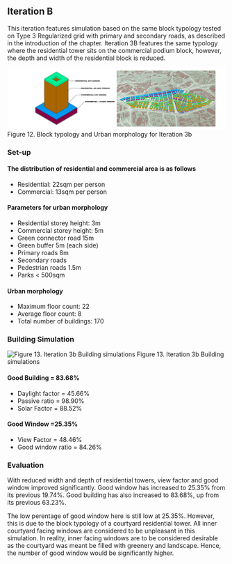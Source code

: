 ## Iteration B
This iteration features simulation based on the same block typology tested on Type 3 Regularized grid with primary and secondary roads, as described in the introduction of the chapter. Iteration 3B features the same typology where the residential tower sits on the commercial podium block, however, the depth and width of the residential block is reduced.


![Figure 12. Block typology and Urban morphology for Iteration 3b](./imgs/iteration_3b.png)
Figure 12. Block typology and Urban morphology for Iteration 3b

### Set-up
#### The distribution of residential and commercial area is as follows
* Residential: 22sqm per person
* Commercial: 13sqm per person 
#### Parameters for urban morphology
* Residential storey height: 3m
* Commercial storey height: 5m
* Green connector road 15m
* Green buffer 5m (each side)
* Primary roads 8m
* Secondary roads
* Pedestrian roads 1.5m
* Parks < 500sqm
#### Urban morphology
* Maximum floor count: 22
* Average floor count: 8
* Total number of buildings: 170

### Building Simulation

![Figure 13. Iteration 3b Building simulations](./imgs/eval_3b.png)
Figure 13. Iteration 3b Building simulations

#### Good Building = 83.68%
* Daylight factor = 45.66%
* Passive ratio = 98.90%
* Solar Factor = 88.52% 

#### Good Window =25.35%
* View Factor = 48.46%
* Good window ratio = 84.26%


### Evaluation
With reduced width and depth of residential towers, view factor and good window improved significantly. Good window has increased to 25.35% from its previous 19.74%. Good building has also increased to 83.68%, up from its previous 63.23%.

The low perentage of good window here is still low at 25.35%. However, this is due to the block typology of a courtyard residential tower. All inner courtyard facing windows are considered to be unpleasant in this simulation. In reality, inner facing windows are to be considered desirable as the courtyard was meant be filled with greenery and landscape. Hence, the number of good window would be significantly higher.

